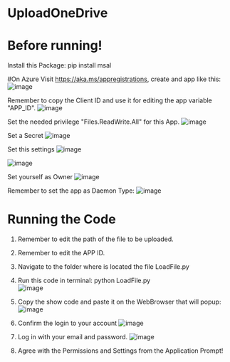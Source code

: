 # UploadOneDrive

# Before running!
Install this Package:
pip install msal

#On Azure
Visit https://aka.ms/appregistrations, create and app like this:
![image](https://github.com/devsergioraar/UploadOneDrive/assets/30870567/9c7344e5-e1ab-445b-ae51-ea20b7c3241d)


Remember to copy the Client ID and use it for editing the app variable "APP_ID".
![image](https://github.com/devsergioraar/UploadOneDrive/assets/30870567/ed7aaa0d-5e24-48d5-b30b-ead4dc00e492)


Set the needed privilege "Files.ReadWrite.All" for this App.
![image](https://github.com/devsergioraar/UploadOneDrive/assets/30870567/6aa0c525-de3c-468e-97aa-fad8679ecf10)


Set a Secret
![image](https://github.com/devsergioraar/UploadOneDrive/assets/30870567/e0257a04-64fc-43ab-9662-636f4be51017)


Set this settings
![image](https://github.com/devsergioraar/UploadOneDrive/assets/30870567/c386b64e-23de-4acd-88d3-e627bee5a4c1)

![image](https://github.com/devsergioraar/UploadOneDrive/assets/30870567/f31c3a19-a22a-4d2e-a79b-97cde2648283)

Set yourself as Owner
![image](https://github.com/devsergioraar/UploadOneDrive/assets/30870567/6e849955-aa99-4ab7-ab16-084afa7f4aec)

Remember to set the app as Daemon Type:
![image](https://github.com/devsergioraar/UploadOneDrive/assets/30870567/48129825-1ea0-4455-b138-d337bd0977c3)

# Running the Code
1. Remember to edit the path of the file to be uploaded.
2. Remember to edit the APP ID.
3. Navigate to the folder where is located the file LoadFile.py
4. Run this code in terminal: python LoadFile.py   
![image](https://github.com/devsergioraar/UploadOneDrive/assets/30870567/18e96988-e649-4b97-a10e-6b8171d19beb)

5. Copy the show code and paste it on the WebBrowser that will popup:
![image](https://github.com/devsergioraar/UploadOneDrive/assets/30870567/0345c630-89d5-4c75-a1e0-7b8b1bfa9778)

7. Confirm the login to your account
![image](https://github.com/devsergioraar/UploadOneDrive/assets/30870567/d31f25f9-e1a6-4f59-82ef-51713d762e32)

8. Log in with your email and password.
![image](https://github.com/devsergioraar/UploadOneDrive/assets/30870567/736fcb5c-c890-4828-8c2e-50dac49e13ed)

9. Agree with the Permissions and Settings from the Application Prompt!


